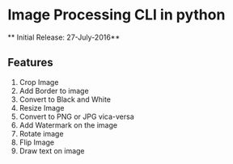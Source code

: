 # Image Processing CLI in python

** Initial Release: 27-July-2016**

## Features

1. Crop Image
2. Add Border to image
3. Convert to Black and White
4. Resize Image
5. Convert to PNG or JPG vica-versa
6. Add Watermark on the image
7. Rotate image
8. Flip Image
9. Draw text on image

